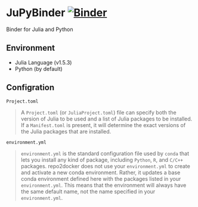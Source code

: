 # JuPyBinder [![Binder](https://mybinder.org/badge_logo.svg)](https://mybinder.org/v2/gh/ZenanH/JuPyBinder/master?urlpath=lab)

Binder for Julia and Python

## Environment

- Julia Language (v1.5.3)
- Python (by default)

## Configration 

`Project.toml`

> A `Project.toml` (or `JuliaProject.toml`) file can specify both the version of Julia to be used and a list of Julia packages to be installed. If a `Manifest.toml` is present, it will determine the exact versions of the Julia packages that are installed.

`environment.yml`

> `environment.yml` is the standard configuration file used by `conda` that lets you install any kind of package, including `Python`, `R`, and `C/C++` packages. repo2docker does not use your `environment.yml` to create and activate a new conda environment. Rather, it updates a base conda environment defined here with the packages listed in your `environment.yml`. This means that the environment will always have the same default name, not the name specified in your `environment.yml`.
